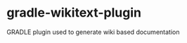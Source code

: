 gradle-wikitext-plugin
======================

GRADLE plugin used to generate wiki based documentation
